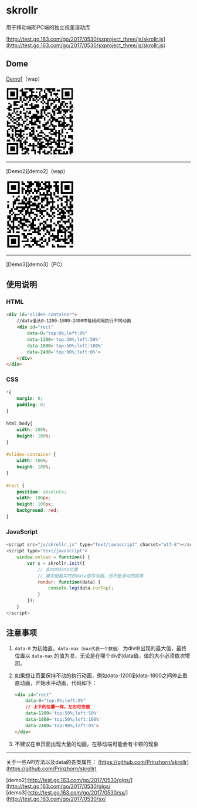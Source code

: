 # skrollr

用于移动端和PC端的独立视差滚动库

[http://test.go.163.com/go/2017/0530/sxproject_three/js/skrollr.js](http://test.go.163.com/go/2017/0530/sxproject_three/js/skrollr.js)


## Dome

[Demo1][demo1]（wap）

![](../../images/skrollr-eqCode1.png) 

-----------

[Demo2][demo2]（wap）

![](../../images/skrollr-eqCode2.png)

----------
  
[Demo3][demo3]（PC）


## 使用说明

### HTML

```html
<div id="slides-container">
	//data值从0-1200-1800-2400中每段间隔执行不同动画
	<div id="rect" 
		data-0="top:0%;left:0%" 
		data-1200='top:50%;left:50%' 
		data-1800='top:50%;left:100%' 
		data-2400='top:90%;left:0%'>
	</div>
</div>
```

### CSS

```css
*{
    margin: 0;
    padding: 0;
}
    			
html,body{
    width: 100%;
    height: 100%;
}
    			
#slides-container {
    width: 100%;
    height: 100%;
}
    			
#rect {
    position: absolute;
    width: 100px;
    height: 100px;
    background: red;
}
```

### JavaScript

```javascript
<script src="js/skrollr.js" type="text/javascript" charset="utf-8"></script>
<script type="text/javascript">
	window.onload = function() {
		var s = skrollr.init({
 			// 实时的data位置
			// 建议根据实时的data值写动画，而不是滑动的距离
			render: function(data) {
				console.log(data.curTop);
			}
		});
	}
</script>
```

## 注意事项
1. `data-0` 为初始直，`data-max（max代表一个数值）` 为div中出现的最大值，最终位置以 `data-max` 的值为准，无论是在哪个div的data值，值的大小必须依次增加。

2. 如果想让页面保持不动的执行动画，例如data-1200到data-1800之间停止垂直动画，开始水平动画，代码如下：

	```html
	<div id="rect" 
		data-0="top:0%;left:0%" 
		// 上下的位置一样，左右可变值
		data-1200='top:50%;left:50%' 
		data-1800='top:50%;left:100%' 
		data-2400='top:90%;left:0%'>
	</div>
	```

3. 不建议在单页面出现大量的动画，在移动端可能会有卡顿的现象

------

关于一些API方法以及data的各类属性：
[https://github.com/Prinzhorn/skrollr](https://github.com/Prinzhorn/skrollr)

[demo1]:http://test.go.163.com/go/2017/0530/sxproject_three/
[demo2]:http://test.go.163.com/go/2017/0530/glgs/](http://test.go.163.com/go/2017/0530/glgs/
[demo3]:http://test.go.163.com/go/2017/0530/sx/](http://test.go.163.com/go/2017/0530/sx/